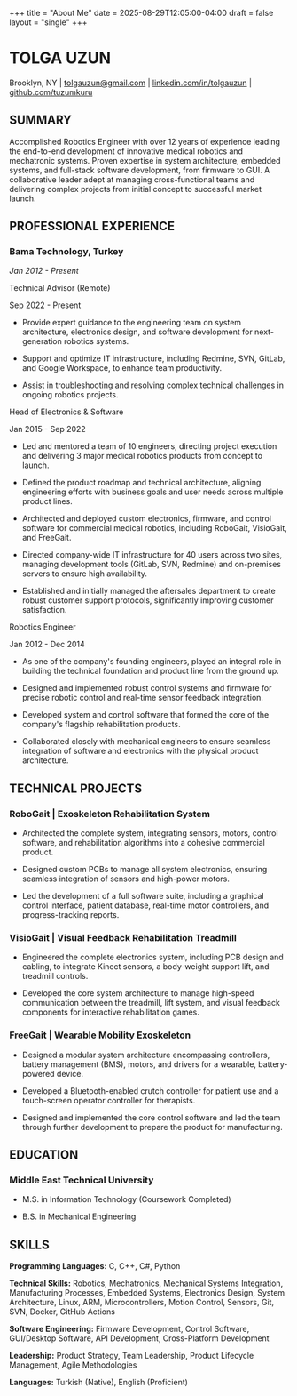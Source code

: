 +++
title = "About Me"
date = 2025-08-29T12:05:00-04:00
draft = false
layout = "single"
+++

# TOLGA UZUN

Brooklyn, NY | [tolgauzun@gmail.com](mailto:tolgauzun@gmail.com "null") | [linkedin.com/in/tolgauzun](https://linkedin.com/in/tolgauzun "null") | [github.com/tuzumkuru](https://github.com/tuzumkuru "null")

## SUMMARY

Accomplished Robotics Engineer with over 12 years of experience leading the end-to-end development of innovative medical robotics and mechatronic systems. Proven expertise in system architecture, embedded systems, and full-stack software development, from firmware to GUI. A collaborative leader adept at managing cross-functional teams and delivering complex projects from initial concept to successful market launch.

## PROFESSIONAL EXPERIENCE

### Bama Technology, Turkey

_Jan 2012 - Present_

Technical Advisor (Remote)

Sep 2022 - Present

-   Provide expert guidance to the engineering team on system architecture, electronics design, and software development for next-generation robotics systems.
    
-   Support and optimize IT infrastructure, including Redmine, SVN, GitLab, and Google Workspace, to enhance team productivity.
    
-   Assist in troubleshooting and resolving complex technical challenges in ongoing robotics projects.
    

Head of Electronics & Software

Jan 2015 - Sep 2022

-   Led and mentored a team of 10 engineers, directing project execution and delivering 3 major medical robotics products from concept to launch.
    
-   Defined the product roadmap and technical architecture, aligning engineering efforts with business goals and user needs across multiple product lines.
    
-   Architected and deployed custom electronics, firmware, and control software for commercial medical robotics, including RoboGait, VisioGait, and FreeGait.
    
-   Directed company-wide IT infrastructure for 40 users across two sites, managing development tools (GitLab, SVN, Redmine) and on-premises servers to ensure high availability.
    
-   Established and initially managed the aftersales department to create robust customer support protocols, significantly improving customer satisfaction.
    

Robotics Engineer

Jan 2012 - Dec 2014

-   As one of the company's founding engineers, played an integral role in building the technical foundation and product line from the ground up.
    
-   Designed and implemented robust control systems and firmware for precise robotic control and real-time sensor feedback integration.
    
-   Developed system and control software that formed the core of the company's flagship rehabilitation products.
    
-   Collaborated closely with mechanical engineers to ensure seamless integration of software and electronics with the physical product architecture.
    

## TECHNICAL PROJECTS

### RoboGait | Exoskeleton Rehabilitation System

-   Architected the complete system, integrating sensors, motors, control software, and rehabilitation algorithms into a cohesive commercial product.
    
-   Designed custom PCBs to manage all system electronics, ensuring seamless integration of sensors and high-power motors.
    
-   Led the development of a full software suite, including a graphical control interface, patient database, real-time motor controllers, and progress-tracking reports.
    

### VisioGait | Visual Feedback Rehabilitation Treadmill

-   Engineered the complete electronics system, including PCB design and cabling, to integrate Kinect sensors, a body-weight support lift, and treadmill controls.
    
-   Developed the core system architecture to manage high-speed communication between the treadmill, lift system, and visual feedback components for interactive rehabilitation games.
    

### FreeGait | Wearable Mobility Exoskeleton

-   Designed a modular system architecture encompassing controllers, battery management (BMS), motors, and drivers for a wearable, battery-powered device.
    
-   Developed a Bluetooth-enabled crutch controller for patient use and a touch-screen operator controller for therapists.
    
-   Designed and implemented the core control software and led the team through further development to prepare the product for manufacturing.
    

## EDUCATION

### Middle East Technical University

-   M.S. in Information Technology (Coursework Completed)
    
-   B.S. in Mechanical Engineering
    

## SKILLS

**Programming Languages:** C, C++, C#, Python

**Technical Skills:** Robotics, Mechatronics, Mechanical Systems Integration, Manufacturing Processes, Embedded Systems, Electronics Design, System Architecture, Linux, ARM, Microcontrollers, Motion Control, Sensors, Git, SVN, Docker, GitHub Actions

**Software Engineering:** Firmware Development, Control Software, GUI/Desktop Software, API Development, Cross-Platform Development

**Leadership:** Product Strategy, Team Leadership, Product Lifecycle Management, Agile Methodologies

**Languages:** Turkish (Native), English (Proficient)
